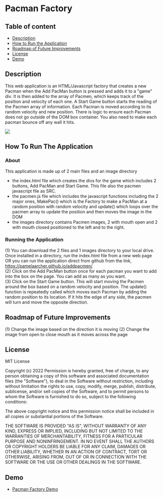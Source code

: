 # Pacman Factory

## Table of content

- [Description](#description)
- [How to Run the Application](#howtorun)
- [Roadmap of Future Improvements](#roadmap)
- [License](#license)
- [Demo](#demo)

## Description
This web application is an HTML/Javascript factory that creates a new Pacman when the Add PacMan button is pressed and adds it to a "game" div. It is then added to the array of Pacmen, which keeps track of the position and velocity of each one.  A Start Game button starts the reading of the Pacmen array of information.  Each Pacman is moved according to its random velocity and new position.   There is logic to ensure each Pacman does not go outside of the DOM box container.
You also need to make each pacman bounce off any wall it hits.

<img src="PacMan1.png">

## How To Run The Application

### About
This application is made up of 2 main files and an image directory
  - the index.html file which creates the divs for the game which includes 2 buttons,  Add PacMan and Start Game.  This file also the pacmen javascript file as SRC.
  - the pacmen.js file which includes the javascript functions including the 2 major ones,  MakePac() which is the Factory to make a PacMan at a random position with random velocity and update() which loops over the pacmen array to update the position and then moves the image in the DOM
  - the images directory contains Pacmen images,  2 with mouth open and 2 with mouth closed positioned to the left and to the right.

### Running the Application
 (1) You can download the 2 files and 1 images directory to your local drive.  Once installed in a directory, run the index.html file from a new web page OR you can run the application direct from github from the link, https://pamelaarcher.github.io/addpacmen/ <br />
 (2) Click on the Add PacMan button once for each pacman you want to add into the box on the page.  You can add as many as you want. <br />
 (3) Click on the Start Game button.  This will start moving the Pacmen around the box based on a random velocity and position.  The update() function is repeatedly called which moves each Pacman by adding the random position to its location.   If it hits the edge of any side,  the pacmen will turn and move the opposite direction.

## Roadmap of Future Improvements
 (1) Change the image based on the direction it is moving
 (2) Change the image from open to close mouth as it moves across the page 

## License

MIT License

Copyright (c) 2022
Permission is hereby granted, free of charge, to any person obtaining a copy of this software and associated documentation files (the "Software"), to deal in the Software without restriction, including without limitation the rights to use, copy, modify, merge, publish, distribute, sublicense, and/or sell copies of the Software, and to permit persons to whom the Software is furnished to do so, subject to the following conditions:

The above copyright notice and this permission notice shall be included in all copies or substantial portions of the Software.

THE SOFTWARE IS PROVIDED "AS IS", WITHOUT WARRANTY OF ANY KIND, EXPRESS OR IMPLIED, INCLUDING BUT NOT LIMITED TO THE WARRANTIES OF MERCHANTABILITY, FITNESS FOR A PARTICULAR PURPOSE AND NONINFRINGEMENT. IN NO EVENT SHALL THE AUTHORS OR COPYRIGHT HOLDERS BE LIABLE FOR ANY CLAIM, DAMAGES OR OTHER LIABILITY, WHETHER IN AN ACTION OF CONTRACT, TORT OR OTHERWISE, ARISING FROM, OUT OF OR IN CONNECTION WITH THE SOFTWARE OR THE USE OR OTHER DEALINGS IN THE SOFTWARE.


## Demo

* [Pacman Factory Demo](https://pamelaarcher.github.io/addpacmen)
